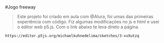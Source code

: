  #Jogo freeway 


>Este projeto foi criado em aula com @Alura, foi umas das primeiras experiência com código.
>Fiz algumas modificações no js e html e usei o editor web p5.js. Com o link abaixo te leva direto a página.

```
https://editor.p5js.org/michaelkuhnedelima/sketches/3-vvXutzq 

```

